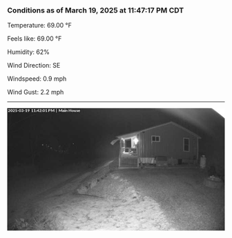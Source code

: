 ### Conditions as of March 19, 2025 at 11:47:17 PM CDT 

Temperature: 69.00 &deg;F

Feels like: 69.00 &deg;F

Humidity: 62%

Wind Direction: SE

Windspeed: 0.9 mph

Wind Gust: 2.2 mph

---

<img src="./images/latest.jpeg"/>

